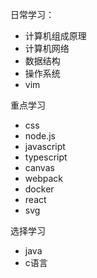 日常学习：

- 计算机组成原理
- 计算机网络
- 数据结构
- 操作系统
- vim

重点学习
- css
- node.js
- javascript
- typescript
- canvas
- webpack
- docker
- react
- svg

选择学习
- java
- c语言